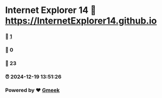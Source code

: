 # Internet Explorer 14 :link: https://InternetExplorer14.github.io 
### :page_facing_up: [1](https://InternetExplorer14.github.io/tag.html) 
### :speech_balloon: 0 
### :hibiscus: 23 
### :alarm_clock: 2024-12-19 13:51:26 
### Powered by :heart: [Gmeek](https://github.com/Meekdai/Gmeek)
